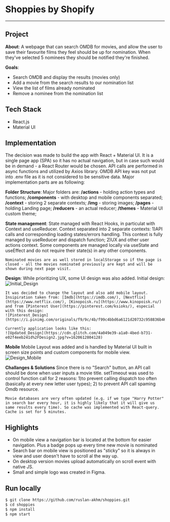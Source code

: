 # Shoppies by Shopify

---

## Project

**About**:
A webpage that can search OMDB for movies, and allow the user to save their favourite films they feel should be up for
nomination. When they've selected 5 nominees they should be notified they're finished.

**Goals**:

- Search OMDB and display the results (movies only)
- Add a movie from the search results to our nomination list
- View the list of films already nominated
- Remove a nominee from the nomination list

## Tech Stack

- React.js
- Material UI

## Implementation

The decision was made to build the app with React + Material UI. It is a single page app (SPA) so it has no actual navigation,
but in case such would be in demand - a React Router would be chosen. API calls are performed in async functions and utilized by Axios library. OMDB API key was not put into .env file as it is not considered to be sensitive data. Major implementation parts are as following:

**Folder Structure**:
Major folders are:
**/actions** - holding action types and functions;
**/components** - with desktop and mobile components separated;
**/context** - storing 2 separate contexts;
**/img** - storing images;
**/pages** - holding Landing page;
**/reducers** - an actual reducer;
**/themes** - Material UI custom theme;

**State management**:
State managed with React Hooks, in particulat with Context and useReducer. Context separated into 2 separate contexts: 1)API calls and corresponding loading states/errors handling. This context is fully managed by useReducer and dispatch function; 2)UX and other user actions context. Some components are managed locally via useState and useEffect and do not require their state(s) in any other components.

    Nominated movies are as well stored in localStorage so if the page is closed - all the movies nominated previously are kept and will be shown during next page visit.

**Design**:
While prioritizing UX, some UI design was also added. Initial design:
![Initial_Design](https://cdn.glitch.com/4a049e39-a1a0-4bed-b731-e02f4eeb241d%2FDesign1.jpg?v=1620612023611)

    It was decided to change the layout and also add mobile layout. Insipiration taken from: [Imdb](https://imdb.com/), [Nextflix](https://www.netflix.com/), [Kinopoisk.ru](https://www.kinopoisk.ru/) and from [Pinterest User](https://pinterest.com/ksioks/), especial with this design:
    ![Pinterest_Design](https://i.pinimg.com/originals/f9/9c/4b/f99c4bbd6a6121d20732c958836b46c9.jpg)

    Currently application looks like this:
    ![Updated_Design](https://cdn.glitch.com/4a049e39-a1a0-4bed-b731-e02f4eeb241d%2FDesign2.jpg?v=1620612804128)

**Mobile**
Mobile Layout was added and is handled by Material UI built in screen size points and custom components for mobile view.
![Design_Mobile](https://cdn.glitch.com/4a049e39-a1a0-4bed-b731-e02f4eeb241d%2FDesign3.jpg?v=1620612973394)

**Challanges & Solutions**
Since there is no "Search" button, an API call should be done when user inputs a movie title. setTimeout was used to control function call for 2 reasons: 1)to prevent calling dispatch too often (basically at every new letter user types); 2) to prevent API call spaming Omdb resource.

    Movie databases are very often updated (e.g. if we type "Harry Potter" in search bar every hour, it is highly likely that it will give us same results every time). So cache was implemented with React-query. Cache is set for 5 minutes.

## Highlights

- On mobile view a navigation bar is located at the bottom for easier navigation. Plus a badge pops up every time new movie is nominated
- Search bar on mobile view is positioned as "sticky" so it is always in view and user doesn't have to scroll al the way up.
- On desktop version movies upload automatically on scroll event with native JS.
- Small and simple logo was created in Figma.

## Run locally

```sh
$ git clone https://github.com/ruslan-akhm/shoppies.git
$ cd shoppies
$ npm install
$ npm start
```
